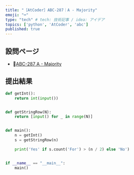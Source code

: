 ```yaml
---
title: "［AtCoder］ABC-287｜A - Majority"
emoji: "⌨️"
type: "tech" # tech: 技術記事 / idea: アイデア
topics: ['python', 'AtCoder', 'abc']
published: true
---
```


## 設問ページ

- 🔗[ABC-287 A - Majority](https://atcoder.jp/contests/abc287/tasks/abc287_a)

## 提出結果

```python
def getInt():
    return int(input())


def getStringRow(N):
    return [input() for _ in range(N)]


def main():
    n = getInt()
    s = getStringRow(n)

    print('Yes' if s.count('For') > (n / 2) else 'No')


if __name__ == "__main__":
    main()
```
